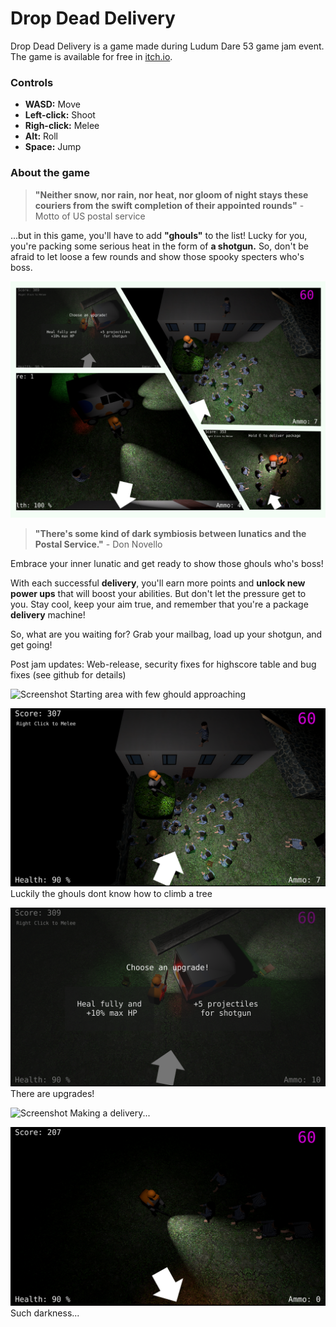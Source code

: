 # Drop Dead Delivery

Drop Dead Delivery is a game made during Ludum Dare 53 game jam event. The game
is available for free in [itch.io](https://martta.itch.io/drop-dead-delivery). 

### Controls

- **WASD:** Move
- **Left-click:** Shoot
- **Righ-click:** Melee
- **Alt:** Roll
- **Space:** Jump

### About the game

> **"Neither snow, nor rain, nor heat, nor gloom of night stays these couriers from the swift completion of their appointed rounds"** - Motto of US postal service

...but in this game, you'll have to add **"ghouls"** to the list! Lucky for you, you're packing some serious heat in the form of **a shotgun.** So, don't be afraid to let loose a few rounds and show those spooky specters who's boss.

![photo-grid.png](photo-grid.png)

> **"There's some kind of dark symbiosis between lunatics and the Postal Service."** - Don Novello

Embrace your inner lunatic and get ready to show those ghouls who's boss!

With each successful **delivery**, you'll earn more points and **unlock new power ups** that will boost your abilities. But don't let the pressure get to you. Stay cool, keep your aim true, and remember that you're a package **delivery** machine!

So, what are you waiting for? Grab your mailbag, load up your shotgun, and get going!

Post jam updates: Web-release, security fixes for highscore table and bug fixes (see github for details)

![Screenshot](screenshot-1.png)
Starting area with few ghould approaching

![Screenshot](screenshot-2.png)
Luckily the ghouls dont know how to climb a tree

![Screenshot](screenshot-3.png)
There are upgrades!

![Screenshot](screenshot-4.png)
Making a delivery...

![Screenshot](screenshot-5.png)
Such darkness...
